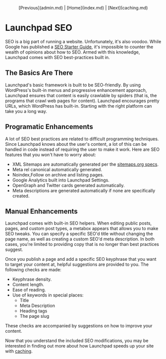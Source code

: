 <center>[Previous](admin.md) | [Home](index.md) | [Next](caching.md)</center>

Launchpad SEO
=============

SEO is a big part of running a website.  Unfortunately, it's also voodoo.  While Google has published a [SEO Starter Guide](http://static.googleusercontent.com/media/www.google.com/en/us/webmasters/docs/search-engine-optimization-starter-guide.pdf), it's impossible to counter the wealth of opinions about how to SEO.  Armed with this knowledge, Launchpad comes with SEO best-practices built in.

## The Basics Are There

Launchpad's basic framework is built to be SEO-friendly.  By using WordPress's built-in menus and progressive enhancement approach, Launchpad ensures that content is easily crawlable by spiders (that is, the programs that crawl web pages for content).  Launchpad encourages pretty URLs, which WordPress has built-in.  Starting with the right platform can take you a long way.

## Programatic Enhancements

A lot of SEO best practices are related to difficult programming techniques.  Since Launchpad knows about the user's content, a lot of this can be handled in code instead of requiring the user to make it work.  Here are SEO features that you won't have to worry about:

* XML Sitemaps are automatically generated per the [sitemaps.org specs](http://www.sitemaps.org/).
* Meta rel canonical automatically generated.
* Noindex,Follow on archive and listing pages.
* Google Analytics built into Launchpad Settings.
* OpenGraph and Twitter cards generated automatically.
* Meta descriptions are generated automatically if none are specifically created.

## Manual Enhancements

Launchpad comes with built-in SEO helpers.  When editing public posts, pages, and custom post types, a metabox appears that allows you to make SEO tweaks.  You can specify a specific SEO'd title without changing the page name, as well as creating a custom SEO'd meta description.  In both cases, you're limited to providing copy that is no longer than best practices suggest.

Once you publish a page and add a specific SEO keyphrase that you want to target your content at, helpful suggestions are provided to you.  The following checks are made:

* Keyphrase density.
* Content length.
* Ease of reading.
* Use of keywords in special places:
  * Title
  * Meta Description
  * Heading tags
  * The page slug

These checks are accompanied by suggestions on how to improve your content.

Now that you understand the included SEO modifications, you may be interested in finding out more about how Launchpad speeds up your site with [caching](caching.md).